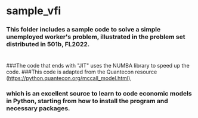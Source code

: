 # sample_vfi
### This folder includes a sample code to solve a simple unemployed worker's problem, illustrated in the problem set distributed in 501b, FL2022. 
# 
###The code that ends with "JIT" uses the NUMBA library to speed up the code. 
###This code is adapted from the Quantecon resource (https://python.quantecon.org/mccall_model.html),
### which is an excellent source to learn to code economic models in Python, starting from how to install the program and necessary packages.
